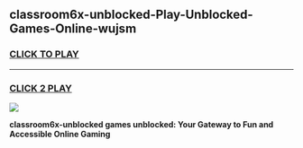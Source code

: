 
## classroom6x-unblocked-Play-Unblocked-Games-Online-wujsm
<h3>
<a href="https://premium76.site?title=classroom6x-unblocked&ref=25A">CLICK TO PLAY</a></h3>
<hr>

<h3>
<a href="https://premium76.site?title=classroom6x-unblocked&ref=25A">CLICK 2 PLAY</a>
  
</h3>

<a href="https://premium76.site?title=classroom6x-unblocked&ref=25A"><img src="https://clearcache.store/games.png"></a>


**classroom6x-unblocked games unblocked: Your Gateway to Fun and Accessible Online Gaming**
